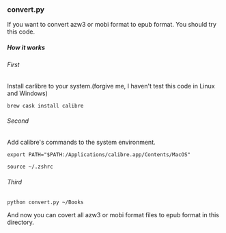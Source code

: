 ### convert.py

If you want to convert azw3 or mobi format to epub format. You should try this code.


##### How it works

###### First

Install carlibre to your system.(forgive me, I haven't test this code in Linux and Windows)


```
brew cask install calibre
```


###### Second

Add calibre's commands to the system environment.


```
export PATH="$PATH:/Applications/calibre.app/Contents/MacOS"
```

```
source ~/.zshrc
```


###### Third


```
python convert.py ~/Books
```

And now you can covert all azw3 or mobi format files to epub format in this directory.